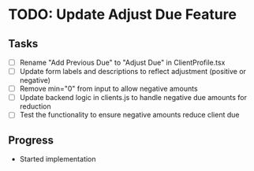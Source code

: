 # TODO: Update Adjust Due Feature

## Tasks
- [ ] Rename "Add Previous Due" to "Adjust Due" in ClientProfile.tsx
- [ ] Update form labels and descriptions to reflect adjustment (positive or negative)
- [ ] Remove min="0" from input to allow negative amounts
- [ ] Update backend logic in clients.js to handle negative due amounts for reduction
- [ ] Test the functionality to ensure negative amounts reduce client due

## Progress
- Started implementation

